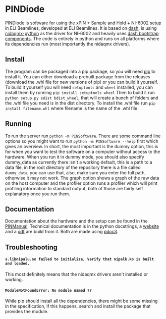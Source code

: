 # PINDiode

PINDiode is software for using the xPIN + Sample and Hold + NI-6002 setup in ELI Beamlines, developed at ELI Beamlines.
It is based on [dash](https://dash.plotly.com/), is using [nidaqmx-python](https://github.com/ni/nidaqmx-python) as the driver for NI-6002 and heavily uses [dash bootstrap components](https://github.com/facultyai/dash-bootstrap-components).
The code is entirely in python and runs on all platforms where its dependencies run (most importantly the nidaqmx drivers).

## Install

The program can be packaged into a pip package, so you will need [pip](https://pypi.org/project/pip) to install it.
You can either download a prebuilt package from the releases (download the .whl file for new versions of pip) or you can build it yourself.
To build it yourself you will need `setuptools` and `wheel` installed, you can install them by running `pip install setuptools wheel`
Then to build it run `python setup.py sdist bdist_wheel`, that will create a bunch of folders and the .whl file you need is in the dist directory.
To install the .whl file run `pip install filename.whl` where filename is the name of the .whl file.

## Running

To run the server run `python -m PINSoftware`.
There are some command line options so you might want to run `python -m PINSoftware --help` first which gives an overview.
In short, the most important is the dummy option, this is for when you want to test the software on a computer without access to the hardware.
When you run it in dummy mode, you should also specify dummy_data as currently there isn't a working default, this is a path to a data file, in the root directory of the repository there is a file called `dummy_data`, you can use that, also, make sure you enter the full path, otherwise it may not work.
The graph option shows a graph of the raw data on the host computer and the profiler option runs a profiler which will print profiling information to standard output, both of those are fairly self explanatory once you run them.

## Documentation

Documentation about the hardware and the setup can be found in the [PINManual](https://github.com/kockahonza/PINManual).
Technical documentation is in the python docstrings, a [website](https://kockahonza.github.io/PINSoftware) and a [pdf](https://kockahonza.github.io/PINSoftware/doc.pdf) are build from it.
Both are made using [pdoc3](https://pdoc3.github.io/pdoc/).

## Troubleshooting

#### `s.libnipalu.so failed to initialize, Verify that nipalk.ko is built and loaded.`
This most definitely means that the nidaqmx drivers aren't installed or working.

#### `ModuleNotFoundError: No module named ??`
While pip should install all the dependencies, there might be some missing in the specification, if this happens, search and install the package that provides the module.

